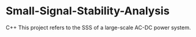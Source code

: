 # Small-Signal-Stability-Analysis
C++
This project refers to the SSS of a large-scale AC-DC power system.
